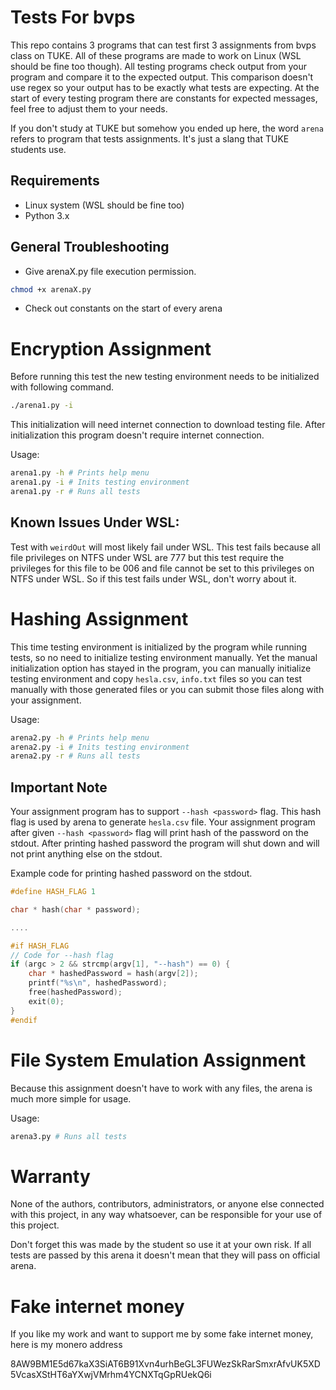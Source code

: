# Tests For bvps
This repo contains 3 programs that can test first 3 assignments from bvps class
on TUKE. All of these programs are made to work on Linux (WSL should be fine
too though). All testing programs check output from your program and compare it
to the expected output. This comparison doesn't use regex so your output has to
be exactly what tests are expecting. At the start of every testing program
there are constants for expected messages, feel free to adjust them to your
needs.

If you don't study at TUKE but somehow you ended up here, the word ``arena``
refers to program that tests assignments. It's just a slang that TUKE students
use.

## Requirements
- Linux system (WSL should be fine too)
- Python 3.x

## General Troubleshooting
- Give arenaX.py file execution permission.
```bash
chmod +x arenaX.py
```
- Check out constants on the start of every arena

# Encryption Assignment
Before running this test the new testing environment needs to be initialized
with following command. 

```bash
./arena1.py -i
```

This initialization will need internet connection to download testing file.
After initialization this program doesn't require internet connection.

Usage:
```bash
arena1.py -h # Prints help menu
arena1.py -i # Inits testing environment
arena1.py -r # Runs all tests
```

## Known Issues Under WSL:
Test with ``weirdOut`` will most likely fail under WSL. This test fails because
all file privileges on NTFS under WSL are 777 but this test require the
privileges for this file to be 006 and file cannot be set to this privileges on
NTFS under WSL. So if this test fails under WSL, don't worry about it.

# Hashing Assignment
This time testing environment is initialized by the program while running
tests, so no need to initialize testing environment manually. Yet the manual
initialization option has stayed in the program, you can manually initialize
testing environment and copy ``hesla.csv``, ``info.txt`` files so you can test
manually with those generated files or you can submit those files along with
your assignment.

Usage:
```bash
arena2.py -h # Prints help menu
arena2.py -i # Inits testing environment
arena2.py -r # Runs all tests
```

## Important Note
Your assignment program has to support ``--hash <password>`` flag. This hash
flag is used by arena to generate ``hesla.csv`` file. Your assignment program
after given ``--hash <password>`` flag will print hash of the password on the
stdout. After printing hashed password the program will shut down and will not
print anything else on the stdout.

Example code for printing hashed password on the stdout.
```c
#define HASH_FLAG 1

char * hash(char * password);

....

#if HASH_FLAG
// Code for --hash flag
if (argc > 2 && strcmp(argv[1], "--hash") == 0) {
    char * hashedPassword = hash(argv[2]);
    printf("%s\n", hashedPassword);
    free(hashedPassword);
    exit(0);
}
#endif
```

# File System Emulation Assignment
Because this assignment doesn't have to work with any files, the arena is much
more simple for usage.

Usage:
```bash
arena3.py # Runs all tests
```

# Warranty
None of the authors, contributors, administrators, or anyone else connected
with this project, in any way whatsoever, can be responsible for your use of
this project.

Don't forget this was made by the student so use it at your own risk. If all
tests are passed by this arena it doesn't mean that they will pass on official
arena.

# Fake internet money
If you like my work and want to support me by some fake internet money, here is my monero address

8AW9BM1E5d67kaX3SiAT6B91Xvn4urhBeGL3FUWezSkRarSmxrAfvUK5XD5VcasXStHT6aYXwjVMrhm4YCNXTqGpRUekQ6i
